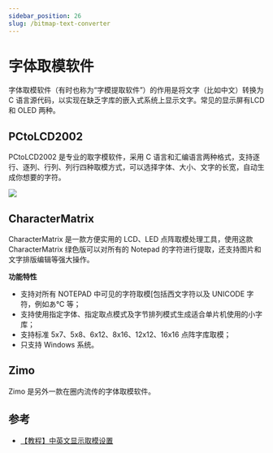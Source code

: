 ```yaml
---
sidebar_position: 26
slug: /bitmap-text-converter
---
```


# 字体取模软件



字体取模软件（有时也称为“字模提取软件”）的作用是将文字（比如中文）转换为 C 语言源代码，以实现在缺乏字库的嵌入式系统上显示文字。常见的显示屏有LCD 和 OLED 两种。



## PCtoLCD2002

PCtoLCD2002 是专业的取字模软件，采用 C 语言和汇编语言两种格式，支持逐行、逐列、行列、列行四种取模方式，可以选择字体、大小、文字的长宽，自动生成你想要的字符。

![](https://static.getiot.tech/PCtoLCD2002-screenshot.jpg#center-600)



## CharacterMatrix

CharacterMatrix 是一款方便实用的 LCD、LED 点阵取模处理工具，使用这款 CharacterMatrix 绿色版可以对所有的 Notepad 的字符进行提取，还支持图片和文字排版编辑等强大操作。

**功能特性**

- 支持对所有 NOTEPAD 中可见的字符取模[包括西文字符以及 UNICODE 字符，例如あ℃ 等；
- 支持使用指定字体、指定取点模式及字节排列模式生成适合单片机使用的小字库；
- 支持标准 5x7、5x8、6x12、8x16、12x12、16x16 点阵字库取模；
- 只支持 Windows 系统。



## Zimo

Zimo 是另外一款在圈内流传的字体取模软件。





## 参考

- [【教程】中英文显示取模设置](http://www.lcdwiki.com/zh/%E3%80%90%E6%95%99%E7%A8%8B%E3%80%91%E4%B8%AD%E8%8B%B1%E6%96%87%E6%98%BE%E7%A4%BA%E5%8F%96%E6%A8%A1%E8%AE%BE%E7%BD%AE)